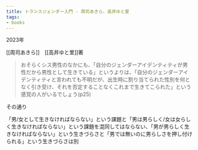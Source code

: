 ```yaml
---
title: トランスジェンダー入門 - 周司あきら、高井ゆと里
tags: 
- books
---
```


2023年

[[周司あきら]]　[[高井ゆと里]]著

> おそらくシス男性のなかにも、「自分のジェンダーアイデンティティが男性だから男性として生きている」というよりは、「自分のジェンダーアイデンティティと言われても不明だが、出生時に割り当てられた性別を何となく引き受け、それを否定することなくこれまで生きてこられた」という感覚の人がいるでしょう(p25)

その通り

「男/女として生きなければならない」という課題と「男は男らしく/女は女らしく生きなければならない」という課題を混同してはならない、「男が男らしく生きなければならない」という生きづらさと「男では無いのに男らしさを押し付けられる」という生きづらさは別

